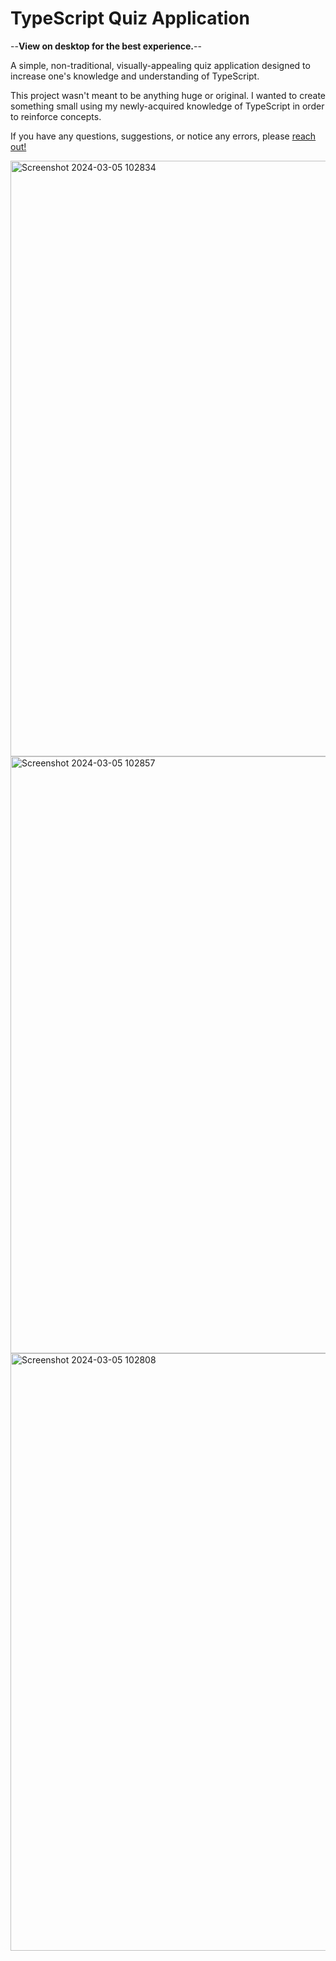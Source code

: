 # TypeScript Quiz Application

--**View on desktop for the best experience.**--


A simple, non-traditional, visually-appealing quiz application designed to increase one's knowledge and understanding of TypeScript.

This project wasn't meant to be anything huge or original. I wanted to create something small using my newly-acquired knowledge of TypeScript in order to reinforce concepts.

If you have any questions, suggestions, or notice any errors, please [reach out!](mailto:coreychristianclark@gmail.com)


<img width="953" alt="Screenshot 2024-03-05 102834" src="https://github.com/coreychristianclark/typescript-quiz-app/assets/127354494/dc110ddd-486a-449c-914f-9b61976eefe9">
<img width="955" alt="Screenshot 2024-03-05 102857" src="https://github.com/coreychristianclark/typescript-quiz-app/assets/127354494/54840338-b90f-4390-b00b-ec1d618b2fb2">
<img width="956" alt="Screenshot 2024-03-05 102808" src="https://github.com/coreychristianclark/typescript-quiz-app/assets/127354494/f0b3c585-06e8-4890-8de7-b0e224e98a57">
